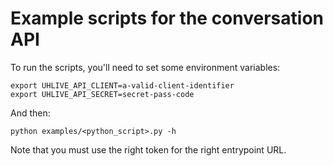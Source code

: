 # Example scripts for the conversation API


To run the scripts, you'll need to set some environment variables:
```
export UHLIVE_API_CLIENT=a-valid-client-identifier
export UHLIVE_API_SECRET=secret-pass-code
```

And then:

```
python examples/<python_script>.py -h
```


Note that you must use the right token for the right entrypoint URL.
